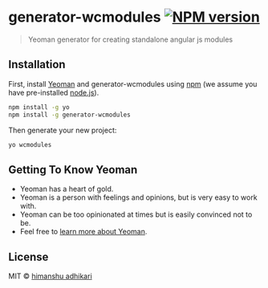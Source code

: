 # generator-wcmodules [![NPM version][npm-image]][npm-url]
> Yeoman generator for creating standalone angular js modules

## Installation

First, install [Yeoman](http://yeoman.io) and generator-wcmodules using [npm](https://www.npmjs.com/) (we assume you have pre-installed [node.js](https://nodejs.org/)).

```bash
npm install -g yo
npm install -g generator-wcmodules
```

Then generate your new project:

```bash
yo wcmodules
```

## Getting To Know Yeoman

 * Yeoman has a heart of gold.
 * Yeoman is a person with feelings and opinions, but is very easy to work with.
 * Yeoman can be too opinionated at times but is easily convinced not to be.
 * Feel free to [learn more about Yeoman](http://yeoman.io/).

## License

MIT © [himanshu adhikari](https://github.com/ttn-himanshu)


[npm-image]: https://badge.fury.io/js/generator-wcmodules.svg
[npm-url]: https://npmjs.org/package/generator-wcmodules
[travis-image]: https://travis-ci.org/ttn-himanshu/generator-wcmodules.svg?branch=master
[travis-url]: https://travis-ci.org/ttn-himanshu/generator-wcmodules
[daviddm-image]: https://david-dm.org/ttn-himanshu/generator-wcmodules.svg?theme=shields.io
[daviddm-url]: https://david-dm.org/ttn-himanshu/generator-wcmodules
